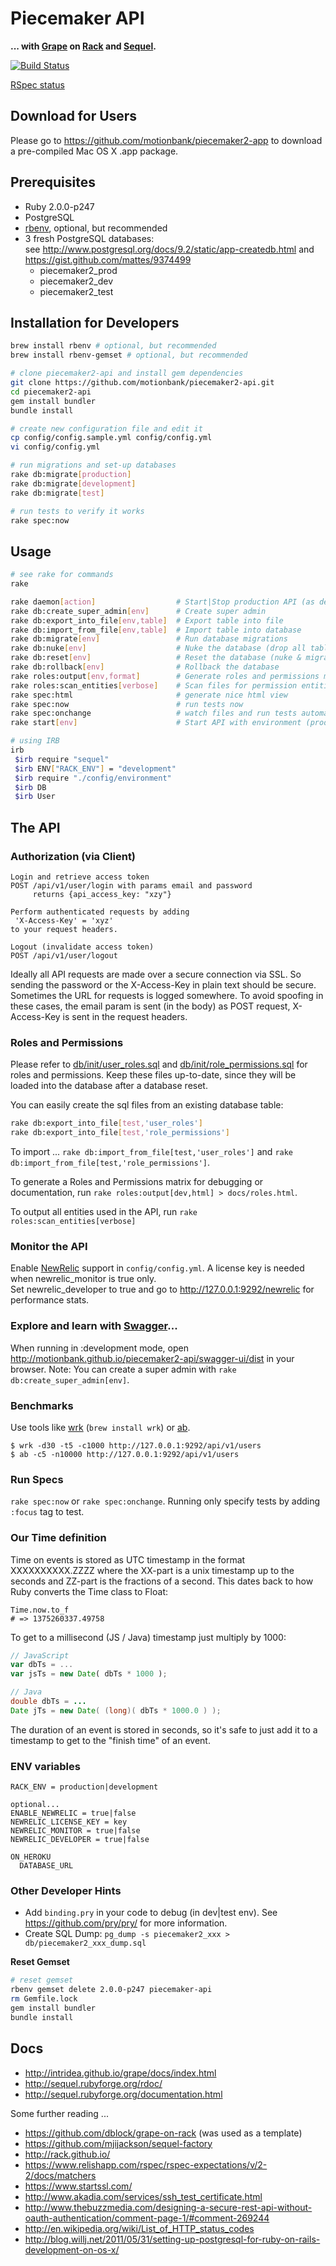 # Piecemaker API 

__... with [Grape](https://github.com/intridea/grape) on [Rack](http://rack.github.io/) and [Sequel](https://github.com/jeremyevans/sequel).__


[![Build Status](https://travis-ci.org/motionbank/piecemaker2-api.png?branch=master)](https://travis-ci.org/motionbank/piecemaker2-api)  

[RSpec status](http://htmlpreview.github.io/?https://raw.github.com/motionbank/piecemaker2-api/master/docs/rspec.html)


## Download for Users

Please go to https://github.com/motionbank/piecemaker2-app to download
a pre-compiled Mac OS X .app package.

## Prerequisites

 * Ruby 2.0.0-p247
 * PostgreSQL
 * [rbenv](https://github.com/sstephenson/rbenv), optional, but recommended
 * 3 fresh PostgreSQL databases:  
   see http://www.postgresql.org/docs/9.2/static/app-createdb.html and 
   https://gist.github.com/mattes/9374499
   * piecemaker2_prod
   * piecemaker2_dev
   * piecemaker2_test




## Installation for Developers

```bash
brew install rbenv # optional, but recommended
brew install rbenv-gemset # optional, but recommended

# clone piecemaker2-api and install gem dependencies
git clone https://github.com/motionbank/piecemaker2-api.git
cd piecemaker2-api
gem install bundler
bundle install

# create new configuration file and edit it
cp config/config.sample.yml config/config.yml
vi config/config.yml

# run migrations and set-up databases
rake db:migrate[production]
rake db:migrate[development]
rake db:migrate[test]

# run tests to verify it works
rake spec:now
```


## Usage
```bash
# see rake for commands
rake

rake daemon[action]                  # Start|Stop production API (as deamon)
rake db:create_super_admin[env]      # Create super admin
rake db:export_into_file[env,table]  # Export table into file
rake db:import_from_file[env,table]  # Import table into database
rake db:migrate[env]                 # Run database migrations
rake db:nuke[env]                    # Nuke the database (drop all tables)
rake db:reset[env]                   # Reset the database (nuke & migrate & import_from_file)
rake db:rollback[env]                # Rollback the database
rake roles:output[env,format]        # Generate roles and permissions matrix from database (format:html|json)
rake roles:scan_entities[verbose]    # Scan files for permission entities
rake spec:html                       # generate nice html view
rake spec:now                        # run tests now
rake spec:onchange                   # watch files and run tests automatically
rake start[env]                      # Start API with environment (prod|dev)

# using IRB
irb
 $irb require "sequel"
 $irb ENV["RACK_ENV"] = "development"
 $irb require "./config/environment"
 $irb DB
 $irb User
```


## The API

### Authorization (via Client)
```
Login and retrieve access token
POST /api/v1/user/login with params email and password
     returns {api_access_key: "xzy"}

Perform authenticated requests by adding 
 'X-Access-Key' = 'xyz'
to your request headers.

Logout (invalidate access token)
POST /api/v1/user/logout 
```

Ideally all API requests are made over a secure connection via SSL. So sending
the password or the X-Access-Key in plain text should be secure. Sometimes the
URL for requests is logged somewhere. To avoid spoofing in these cases, the 
email param is sent (in the body) as POST request, X-Access-Key is sent 
in the request headers.

### Roles and Permissions
Please refer to [db/init/user_roles.sql](db/init/user_roles.sql) and
[db/init/role_permissions.sql](db/init/role_permissions.sql) for roles
and permissions. Keep these files up-to-date, since they will be loaded
into the database after a database reset.

You can easily create the sql files from an existing database table:
```bash
rake db:export_into_file[test,'user_roles']
rake db:export_into_file[test,'role_permissions']
```

To import ...
```rake db:import_from_file[test,'user_roles']``` and
```rake db:import_from_file[test,'role_permissions']```.

To generate a Roles and Permissions matrix for debugging or documentation,
run ```rake roles:output[dev,html] > docs/roles.html```. 

To output all entities used in the API, run 
```rake roles:scan_entities[verbose]```


### Monitor the API
Enable [NewRelic](https://newrelic.com) support in ```config/config.yml```. A license key is needed
when newrelic_monitor is true only.  
Set newrelic_developer to true and go to http://127.0.0.1:9292/newrelic for
performance stats.

### Explore and learn with [Swagger](https://github.com/wordnik/swagger-core/wiki)...
When running in :development mode, open http://motionbank.github.io/piecemaker2-api/swagger-ui/dist in your browser.
Note: You can create a super admin with ```rake db:create_super_admin[env]```.

### Benchmarks
Use tools like [wrk](https://github.com/wg/wrk) (```brew install wrk```) or
[ab](http://httpd.apache.org/docs/2.2/programs/ab.html).

```
$ wrk -d30 -t5 -c1000 http://127.0.0.1:9292/api/v1/users
$ ab -c5 -n10000 http://127.0.0.1:9292/api/v1/users
```

### Run Specs
```rake spec:now``` or ```rake spec:onchange```.
Running only specify tests by adding ```:focus``` tag to test.

### Our Time definition
Time on events is stored as UTC timestamp in the format XXXXXXXXXX.ZZZZ where 
the XX-part is a unix timestamp up to the seconds and ZZ-part is the fractions 
of a second. This dates back to how Ruby converts the Time class to Float:

```
Time.now.to_f
# => 1375260337.49758
```

To get to a millisecond (JS / Java) timestamp just multiply by 1000:

```javascript
// JavaScript
var dbTs = ...
var jsTs = new Date( dbTs * 1000 );
```
```java
// Java
double dbTs = ...
Date jTs = new Date( (long)( dbTs * 1000.0 ) );
```

The duration of an event is stored in seconds, so it's safe to just add it 
to a timestamp to get to the "finish time" of an event.

### ENV variables
```
RACK_ENV = production|development

optional...
ENABLE_NEWRELIC = true|false
NEWRELIC_LICENSE_KEY = key
NEWRELIC_MONITOR = true|false
NEWRELIC_DEVELOPER = true|false

ON_HEROKU
  DATABASE_URL
```

### Other Developer Hints
 
 * Add ```binding.pry``` in your code to debug (in dev|test env).
   See https://github.com/pry/pry/ for more information.
 * Create SQL Dump: ```pg_dump -s piecemaker2_xxx > db/piecemaker2_xxx_dump.sql```

__Reset Gemset__
```bash
# reset gemset
rbenv gemset delete 2.0.0-p247 piecemaker-api
rm Gemfile.lock
gem install bundler
bundle install
```


## Docs

 * http://intridea.github.io/grape/docs/index.html
 * http://sequel.rubyforge.org/rdoc/
 * http://sequel.rubyforge.org/documentation.html 

Some further reading ...
 * https://github.com/dblock/grape-on-rack (was used as a template)
 * https://github.com/mjijackson/sequel-factory
 * http://rack.github.io/
 * https://www.relishapp.com/rspec/rspec-expectations/v/2-2/docs/matchers
 * https://www.startssl.com/
 * http://www.akadia.com/services/ssh_test_certificate.html
 * http://www.thebuzzmedia.com/designing-a-secure-rest-api-without-oauth-authentication/comment-page-1/#comment-269244
 * http://en.wikipedia.org/wiki/List_of_HTTP_status_codes
 * http://blog.willj.net/2011/05/31/setting-up-postgresql-for-ruby-on-rails-development-on-os-x/